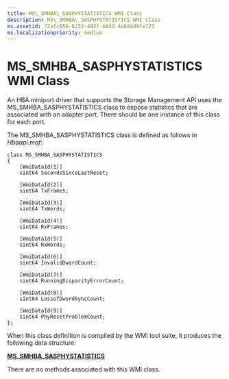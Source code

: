```yaml
---
title: MS\_SMHBA\_SASPHYSTATISTICS WMI Class
description: MS\_SMHBA\_SASPHYSTATISTICS WMI Class
ms.assetid: 72afc856-8232-492f-b8d2-4e88dd9fe723
ms.localizationpriority: medium
---
```


# MS\_SMHBA\_SASPHYSTATISTICS WMI Class


An HBA miniport driver that supports the Storage Management API uses the MS\_SMHBA\_SASPHYSTATISTICS class to expose statistics that are associated with an adapter port. There should be one instance of this class for each port.

The MS\_SMHBA\_SASPHYSTATISTICS class is defined as follows in *Hbaapi.mof*:

```
class MS_SMHBA_SASPHYSTATISTICS
{
    [WmiDataId(1)]
    sint64 SecondsSinceLastReset;

    [WmiDataId(2)]
    sint64 TxFrames;

    [WmiDataId(3)]
    sint64 TxWords;

    [WmiDataId(4)]
    sint64 RxFrames;

    [WmiDataId(5)]
    sint64 RxWords;

    [WmiDataId(6)]
    sint64 InvalidDwordCount;

    [WmiDataId(7)]
    sint64 RunningDisparityErrorCount;

    [WmiDataId(8)]
    sint64 LossofDwordSyncCount;

    [WmiDataId(9)]
    sint64 PhyResetProblemCount;
};
```

When this class definition is compiled by the WMI tool suite, it produces the following data structure:

[**MS\_SMHBA\_SASPHYSTATISTICS**](https://msdn.microsoft.com/library/windows/hardware/ff563175)

There are no methods associated with this WMI class.

 

 





